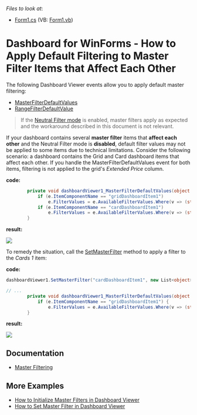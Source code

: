 <!-- default file list -->
*Files to look at*:

* [Form1.cs](./CS/MutualDefaultFiltering/Form1.cs) (VB: [Form1.vb](./VB/MutualDefaultFiltering/Form1.vb))
<!-- default file list end -->
# Dashboard for WinForms - How to Apply Default Filtering to Master Filter Items that Affect Each Other


The following Dashboard Viewer events allow you to apply default master filtering: 

* [MasterFilterDefaultValues](https://docs.devexpress.com/Dashboard/DevExpress.DashboardWin.DashboardViewer.MasterFilterDefaultValues)
* [RangeFilterDefaultValue](https://docs.devexpress.com/Dashboard/DevExpress.DashboardWin.DashboardViewer.RangeFilterDefaultValue)

> If the [Neutral Filter mode](https://docs.devexpress.com/Dashboard/400262/main-features/interactivity/neutral-filter-mode) is enabled, master filters apply as expected and the workaround described in this document is not relevant.

If your dashboard contains several **master filter** items that **affect each other** and the Neutral Filter mode is **disabled**, default filter values may not be applied to some items due to technical limitations. Consider the following scenario: a dashboard contains the Grid and Card dashboard items that affect each other. If you handle the MasterFilterDefaultValues event for both items, filtering is not applied to the grid's _Extended Price_ column.

**code:**


```cs
        private void dashboardViewer1_MasterFilterDefaultValues(object sender, MasterFilterDefaultValuesEventArgs e) {
            if (e.ItemComponentName == "gridDashboardItem1")
                e.FilterValues = e.AvailableFilterValues.Where(v => (string)v["CategoryName"] == "Beverages" || (string)v["CategoryName"] == "Condiments");
            if (e.ItemComponentName == "cardDashboardItem1")
                e.FilterValues = e.AvailableFilterValues.Where(v => (string)v["Country"] == "UK");
        }
```

**result:**

![](https://raw.githubusercontent.com/DevExpress-Examples/win-viewer-how-to-apply-default-filtering-to-master-filter-items-that-affect-each-other-t474844/16.2.3+/media/43572027-e15b-11e6-80bf-00155d62480c.png)

To remedy the situation, call the [SetMasterFilter](https://documentation.devexpress.com/#Dashboard/DevExpressDashboardWinDashboardViewer_SetMasterFiltertopic) method to apply a filter to the _Cards 1_ item:

**code:**

```cs
dashboardViewer1.SetMasterFilter("cardDashboardItem1", new List<object>() { "UK" });

// ...
        private void dashboardViewer1_MasterFilterDefaultValues(object sender, MasterFilterDefaultValuesEventArgs e)
            if (e.ItemComponentName == "gridDashboardItem1") {
                e.FilterValues = e.AvailableFilterValues.Where(v => (string)v["CategoryName"] == "Beverages" || (string)v["CategoryName"] == "Condiments");
        }
```


**result:**

![](https://raw.githubusercontent.com/DevExpress-Examples/win-viewer-how-to-apply-default-filtering-to-master-filter-items-that-affect-each-other-t474844/16.2.3+/media/6014919f-e157-11e6-80bf-00155d62480c.png)

## Documentation

- [Master Filtering](https://docs.devexpress.com/Dashboard/116912)

## More Examples 

- [How to Initialize Master Filters in Dashboard Viewer](https://github.com/DevExpress-Examples/how-to-apply-default-filtering-to-master-filters-in-dashboardviewer-t329583)
- [How to Set Master Filter in Dashboard Viewer](https://github.com/DevExpress-Examples/how-to-apply-master-filtering-in-dashboardviewer-e5097)

